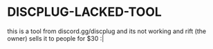 # DISCPLUG-LACKED-TOOL
this is a tool from discord.gg/discplug and its not working and rift (the owner) sells it to people for $30 :|
